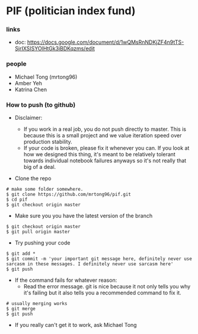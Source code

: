 # PIF (politician index fund)

### links

* doc: https://docs.google.com/document/d/1wQMsRnNDKjZF4n9tTS-SjrIXSISYOlHtGk3iBDKqzms/edit

### people

* Michael Tong (mrtong96)
* Amber Yeh
* Katrina Chen

### How to push (to github)

* Disclaimer:
    * If you work in a real job, you do not push directly to master. This is because this is a small project and we value iteration speed over production stability.
    * If your code is broken, please fix it whenever you can. If you look at how we designed this thing, it's meant to be relatively tolerant towards individual notebook failures anyways so it's not really that big of a deal.

* Clone the repo
```
# make some folder somewhere.
$ git clone https://github.com/mrtong96/pif.git
$ cd pif
$ git checkout origin master
```

* Make sure you you have the latest version of the branch
```
$ git checkout origin master
$ git pull origin master
```

* Try pushing your code
```
$ git add *
$ git commit -m 'your important git message here, definitely never use sarcasm in these messages. I definitely never use sarcasm here'
$ git push
```

* If the command fails for whatever reason:
    * Read the error message. git is nice because it not only tells you why it's failing but it also tells you a recommended command to fix it.
```
# usually merging works
$ git merge
$ git push
```
* If you really can't get it to work, ask Michael Tong
